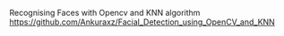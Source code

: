 Recognising Faces with Opencv and KNN algorithm
https://github.com/Ankuraxz/Facial_Detection_using_OpenCV_and_KNN
